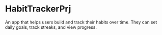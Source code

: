 # HabitTrackerPrj
An app that helps users build and track their habits over time. They can set daily goals, track streaks, and view progress.
